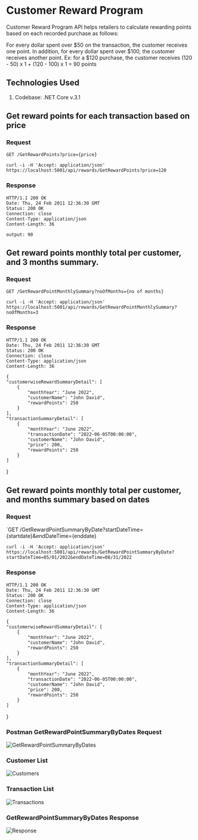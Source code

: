 # Customer Reward Program

Customer Reward Program API helps retailers to calculate rewarding points based on each recorded purchase as follows:
 
For every dollar spent over $50 on the transaction, the customer receives one point.
In addition, for every dollar spent over $100, the customer receives another point.
Ex: for a $120 purchase, the customer receives
(120 - 50) x 1 + (120 - 100) x 1 = 90 points

## Technologies Used
1. Codebase: .NET Core v.3.1

## Get reward points for each transaction based on price

### Request

`GET /GetRewardPoints?price={price}`

    curl -i -H 'Accept: application/json' https://localhost:5001/api/rewards/GetRewardPoints?price=120

### Response

    HTTP/1.1 200 OK
    Date: Thu, 24 Feb 2011 12:36:30 GMT
    Status: 200 OK
    Connection: close
    Content-Type: application/json
    Content-Length: 36

    output: 90
    

## Get reward points monthly total per customer, and 3 months summary.

### Request

`GET /GetRewardPointMonthlySummary?noOfMonths={no of months}`

    curl -i -H 'Accept: application/json' https://localhost:5001/api/rewards/GetRewardPointMonthlySummary?noOfMonths=3

### Response

    HTTP/1.1 200 OK
    Date: Thu, 24 Feb 2011 12:36:30 GMT
    Status: 200 OK
    Connection: close
    Content-Type: application/json
    Content-Length: 36

    {
    "customerwiseRewardSummaryDetail": [
        {
            "monthYear": "June 2022",
            "customerName": "John David",
            "rewardPoints": 250
        }
    ],
    "transactionSummaryDetail": [
        {
            "monthYear": "June 2022",
            "transactionDate": "2022-06-05T00:00:00",
            "customerName": "John David",
            "price": 200,
            "rewardPoints": 250
        }
    ]
}
 

## Get reward points monthly total per customer, and months summary based on dates

### Request

`GET /GetRewardPointSummaryByDate?startDateTime={startdate}&endDateTime={enddate}

    curl -i -H 'Accept: application/json' https://localhost:5001/api/rewards/GetRewardPointSummaryByDate?startDateTime=05/01/2022&endDateTime=08/31/2022

### Response

    HTTP/1.1 200 OK
    Date: Thu, 24 Feb 2011 12:36:30 GMT
    Status: 200 OK
    Connection: close
    Content-Type: application/json
    Content-Length: 36

    {
    "customerwiseRewardSummaryDetail": [
        {
            "monthYear": "June 2022",
            "customerName": "John David",
            "rewardPoints": 250
        }
    ],
    "transactionSummaryDetail": [
        {
            "monthYear": "June 2022",
            "transactionDate": "2022-06-05T00:00:00",
            "customerName": "John David",
            "price": 200,
            "rewardPoints": 250
        }
    ]
}


### Postman GetRewardPointSummaryByDates Request
![GetRewardPointSummaryByDates](https://user-images.githubusercontent.com/14961097/188152980-3f1940eb-0a3a-4743-8303-0867ffae858c.JPG)

### Customer List
![Customers](https://user-images.githubusercontent.com/14961097/188153046-db7c49d6-77b4-4e05-9f3a-a2f7665ea497.JPG)

### Transaction List
![Transactions](https://user-images.githubusercontent.com/14961097/188153075-642b39ad-d45f-4f67-95a0-2e2ad6df2c96.JPG)

### GetRewardPointSummaryByDates Response
![Response](https://user-images.githubusercontent.com/14961097/188153112-0114bc57-5ef6-4280-8d84-e5657ad184ad.JPG)

